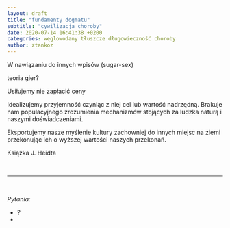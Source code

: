 ```yaml
---
layout: draft
title: "fundamenty dogmatu"
subtitle: "cywilizacja choroby"
date: 2020-07-14 16:41:38 +0200
categories: węglowodany tłuszcze długowieczność choroby
author: ztankoz
---
```


W nawiązaniu do innych wpisów (sugar-sex)

teoria gier?

Usiłujemy nie zapłacić ceny

Idealizujemy przyjemność czyniąc z niej cel lub wartość nadrzędną.
Brakuje nam populacyjnego zrozumienia mechanizmów stojących za ludzka naturą i naszymi doświadczeniami.

Eksportujemy nasze myślenie kultury zachowniej do innych miejsc na ziemi przekonując ich o wyższej wartości naszych przekonań.

Książka J. Heidta

<br>
<hr>
<br>

_Pytania:_

- ?
-
